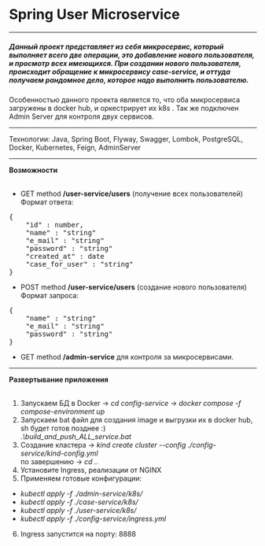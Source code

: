 <h1>Spring User Microservice</h1>


__________________________________________________

<h5>Данный проект представляет из себя микросервис, который выполняет всего две операции, это добавление нового пользователя, и просмотр всех имеющихся. При создании нового пользователя, происходит обращение к микросервису case-service, и оттуда получаем рандомное дело, которое надо выполнить пользователю.</h5>

Особенностью данного проекта является то, что оба микросервиса загружены в  docker  hub, и оркестрирует их  k8s . Так же подключен  Admin Server  для контроля двух сервисов.

---------------------------------------------------


Технологии: Java, Spring Boot, Flyway, Swagger, Lombok, PostgreSQL, Docker, Kubernetes, Feign, AdminServer


---------------------------------------------------


**Возможности**
<br><br>

- GET method **/user-service/users** (получение всех пользователей) <br>
Формат ответа:
<pre>
{
    "id" : number,
    "name" : "string"
    "e_mail" : "string"
    "password" : "string"
    "created_at" : date
    "case_for_user" : "string"
}</pre>

- POST method **/user-service/users** (создание нового пользователя) <br>
  Формат запроса:
<pre>
{
    "name" : "string"
    "e_mail" : "string"
    "password" : "string"
}</pre>

- GET method **/admin-service** для контроля за микросервисами.



--------------------------------------------------------


**Развертывание приложения**
<br><br>
1. Запускаем БД в Docker -> _cd config-service_ -> _docker compose -f compose-environment up_
2. Запускаем bat файл для создания image и выгрузки их в docker hub, sh будет готов позднее :)
<br> _.\build_and_push_ALL_service.bat_
3. Создание кластера -> _kind create cluster --config ./config-service/kind-config.yml_
<br> по завершению -> _cd .._
4. Установите Ingress, реализации от NGINX
5. Применяем готовые конфигурации:
 - _kubectl apply -f ./admin-service/k8s/_
 - _kubectl apply -f ./case-service/k8s/_
 - _kubectl apply -f ./user-service/k8s/_
 - _kubectl apply -f ./config-service/ingress.yml_
6. Ingress запустится на порту: 8888
